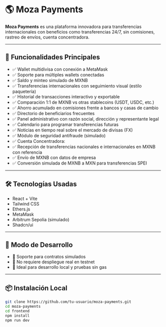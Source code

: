 # 🌎 Moza Payments

**Moza Payments** es una plataforma innovadora para transferencias internacionales con beneficios como transferencias 24/7, sin comisiones, rastreo de envíos, cuenta concentradora.

---

## 🚀 Funcionalidades Principales

- ✅ Wallet multidivisa con conexión a MetaMask
- ✅ Soporte para múltiples wallets conectadas
- ✅ Saldo y minteo simulado de MXNB
- ✅ Transferencias internacionales con seguimiento visual (estilo paquetería)
- ✅ Historial de transacciones interactivo y exportable
- ✅ Comparación 1:1 de MXNB vs otras stablecoins (USDT, USDC, etc.)
- ✅ Ahorro acumulado en comisiones frente a bancos y casas de cambio
- ✅ Directorio de beneficiarios frecuentes
- ✅ Panel administrativo con razón social, dirección y representante legal
- ✅ Calendario para programar transferencias futuras
- ✅ Noticias en tiempo real sobre el mercado de divisas (FX)
- ✅ Módulo de seguridad antifraude (simulado)
- ✅ Cuenta Concentradora:
- ✅ Recepción de transferencias nacionales e internacionales en MXNB con referencia
- ✅ Envío de MXNB con datos de empresa
- ✅ Conversión simulada de MXNB a MXN para transferencias SPEI

---

## 🛠️ Tecnologías Usadas

- React + Vite
- Tailwind CSS
- Ethers.js
- MetaMask
- Arbitrum Sepolia (simulado)
- Shadcn/ui

---

## 🧪 Modo de Desarrollo

- 🧪 Soporte para contratos simulados
- 🧪 No requiere despliegue real en testnet
- 🧪 Ideal para desarrollo local y pruebas sin gas

---

## 📦 Instalación Local

```bash
git clone https://github.com/tu-usuario/moza-payments.git
cd moza-payments
cd frontend
npm install
npm run dev